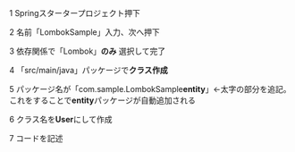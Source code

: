 1 Springスタータープロジェクト押下

2 名前「LombokSample」入力、次へ押下

3 依存関係で「Lombok」**のみ** 選択して完了

4 「src/main/java」パッケージで**クラス作成**

5 パッケージ名が「com.sample.LombokSample**entity**」←太字の部分を追記。これをすることで**entity**パッケージが自動追加される

6 クラス名を**User**にして作成

7 コードを記述

